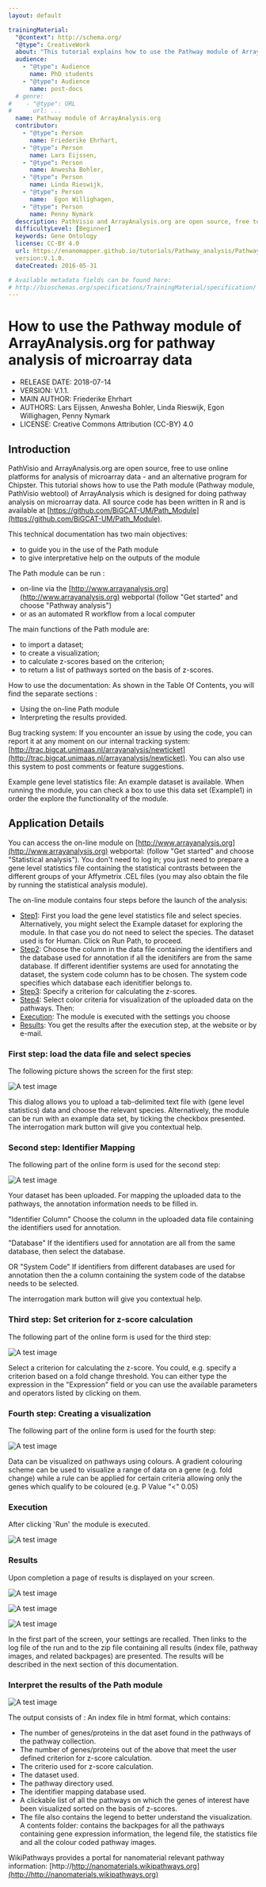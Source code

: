 ```yaml
---
layout: default

trainingMaterial:
  "@context": http://schema.org/
  "@type": CreativeWork
  about: "This tutorial explains how to use the Pathway module of ArrayAnalysis.org for pathway analysis of microarray data."
  audience:
    - "@type": Audience
      name: PhD students
    - "@type": Audience
      name: post-docs
  # genre:
#    - "@type": URL
#      url: ...
  name: Pathway module of ArrayAnalysis.org
  contributor:
    - "@type": Person
      name: Friederike Ehrhart, 
    - "@type": Person
      name: Lars Eijssen,
    - "@type": Person
      name: Anwesha Bohler, 
    - "@type": Person
      name: Linda Rieswijk,
    - "@type": Person
      name:  Egon Willighagen,
    - "@type": Person
      name: Penny Nymark
  description: PathVisio and ArrayAnalysis.org are open source, free to use online platforms for analysis of microarray data - and an alternative program for Chipster. This tutorial shows how to use the Path module (Pathway module, PathVisio webtool) of ArrayAnalysis which is designed for doing pathway analysis on microarray data.
  difficultyLevel: [Beginner]
  keywords: Gene Ontology
  license: CC-BY 4.0
  url: https://enanomapper.github.io/tutorials/Pathway_analysis/Pathway%20analysis.html
  version:V.1.0.
  dateCreated: 2016-05-31

# Available metadata fields can be found here:
# http://bioschemas.org/specifications/TrainingMaterial/specification/
---
```


# How to use the Pathway module of ArrayAnalysis.org for pathway analysis of microarray data

* RELEASE DATE: 2018-07-14
* VERSION: V.1.1.
* MAIN AUTHOR: Friederike Ehrhart                                                                       
* AUTHORS: Lars Eijssen, Anwesha Bohler, Linda Rieswijk, Egon Willighagen, Penny Nymark
* LICENSE: Creative Commons Attribution (CC-BY) 4.0

## Introduction
PathVisio and ArrayAnalysis.org are open source, free to use online platforms for analysis of microarray data - and an alternative program for Chipster. This tutorial shows how to use the Path module (Pathway module, PathVisio webtool) of ArrayAnalysis which is designed for doing pathway analysis on microarray data. All source code has been written in R and is available at [https://github.com/BiGCAT-UM/Path_Module](https://github.com/BiGCAT-UM/Path_Module).

This technical documentation has two main objectives:
* to guide you in the use of the Path module
* to give interpretative help on the outputs of the module

The Path module can be run :
* on-line via the [http://www.arrayanalysis.org](http://www.arrayanalysis.org) webportal (follow "Get started" and choose "Pathway analysis")
* or as an automated R workflow from a local computer

The main functions of the Path module are:
* to import a dataset;
* to create a visualization;
* to calculate z-scores based on the criterion;
* to return a list of pathways sorted on the basis of z-scores.

How to use the documentation: As shown in the Table Of Contents, you will find the separate sections :
* Using the on-line Path module
* Interpreting the results provided.

Bug tracking system: If you encounter an issue by using the code, you can report it at any moment on our internal tracking system: [http://trac.bigcat.unimaas.nl/arrayanalysis/newticket](http://trac.bigcat.unimaas.nl/arrayanalysis/newticket). You can also use this system to post comments or feature suggestions.

Example gene level statistics file: An example dataset is available. When running the module, you can check a box to use this data set (Example1) in order the explore the functionality of the module.

## Application Details
You can access the on-line module on [http://www.arrayanalysis.org](http://www.arrayanalysis.org) webportal: (follow "Get started" and choose "Statistical analysis"). You don't need to log in; you just need to prepare a gene level statistics file containing the statistical contrasts between the different groups of your Affymetrix .CEL files (you may also obtain the file by running the statistical analysis module).

The on-line module contains four steps before the launch of the analysis:
* [Step1](http://www.arrayanalysis.org/Path/doc_Path.php#step1): First you load the gene level statistics file and select species. Alternatively, you might select the Example dataset for exploring the module. In that case you do not need to select the species. The dataset used is for Human. Click on Run Path, to proceed.
* [Step2](http://www.arrayanalysis.org/Path/doc_Path.php#step2): Choose the column in the data file containing the identifiers and the database used for annotation if all the idenitifers are from the same database. If different identifier systems are used for annotating the dataset, the system code column has to be chosen. The system code specifies which database each idenitifier belongs to.
* [Step3](http://www.arrayanalysis.org/Path/doc_Path.php#step3): Specify a criterion for calculating the z-scores.
* [Step4](http://www.arrayanalysis.org/Path/doc_Path.php#step4): Select color criteria for visualization of the uploaded data on the pathways.
Then:
* [Execution](http://www.arrayanalysis.org/Path/doc_Path.php#exec): The module is executed with the settings you choose
* [Results](http://www.arrayanalysis.org/Path/doc_Path.php#res): You get the results after the execution step, at the website or by e-mail.

### First step: load the data file and select species

The following picture shows the screen for the first step:

![A test image](Picture1.png)

This dialog allows you to upload a tab-delimited text file with (gene level statistics) data and choose the relevant species. Alternatively, the module can be run with an example data set, by ticking the checkbox presented. The interrogation mark button will give you contextual help.

### Second step: Identifier Mapping
	
The following part of the online form is used for the second step:

![A test image](Picture2.png)

Your dataset has been uploaded. For mapping the uploaded data to the pathways, the annotation information needs to be filled in.

"Identifier Column" Choose the column in the uploaded data file containing the identifiers used for annotation.

"Database" If the identifiers used for annotation are all from the same database, then select the database.

OR "System Code" If identifiers from different databases are used for annotation then the a column containing the system code of the databse needs to be selected.

The interrogation mark button will give you contextual help.

### Third step: Set criterion for z-score calculation
	
The following part of the online form is used for the third step:

![A test image](Picture3.png)

Select a criterion for calculating the z-score. You could, e.g. specify a criterion based on a fold change threshold. You can either type the expression in the "Expression" field or you can use the available parameters and operators listed by clicking on them.

### Fourth step: Creating a visualization
	
The following part of the online form is used for the fourth step:

![A test image](Picture4.png)

Data can be visualized on pathways using colours. A gradient colouring scheme can be used to visualize a range of data on a gene (e.g. fold change) while a rule can be applied for certain criteria allowing only the genes which qualify to be coloured (e.g. P Value "<" 0.05)

### Execution
After clicking 'Run' the module is executed.

![A test image](Picture5.png)

### Results
Upon completion a page of results is displayed on your screen.

![A test image](Picture6.png)

![A test image](Picture7.png)

![A test image](Picture8.png)

In the first part of the screen, your settings are recalled. Then links to the log file of the run and to the zip file containing all results (index file, pathway images, and related backpages) are presented. The results will be described in the next section of this documentation.

### Interpret the results of the Path module

![A test image](Picture9.png)

The output consists of :
An index file in html format, which contains: 		
* The number of genes/proteins in the dat aset found in the pathways of the pathway collection.
* The number of genes/proteins out of the above that meet the user defined criterion for z-score calculation.
* The criterio used for z-score calculation.
* The dataset used.
* The pathway directory used.
* The identifier mapping database used.
* A clickable list of all the pathways on which the genes of interest have been visualized sorted on the basis of z-scores.
* The file also contains the legend to better understand the visualization.
A contents folder: contains the backpages for all the pathways containing gene expression information, the legend file, the statistics file and all the colour coded pathway images.

WikiPathways provides a portal for nanomaterial relevant pathway information:
[http://http://nanomaterials.wikipathways.org](http://http://nanomaterials.wikipathways.org)  






